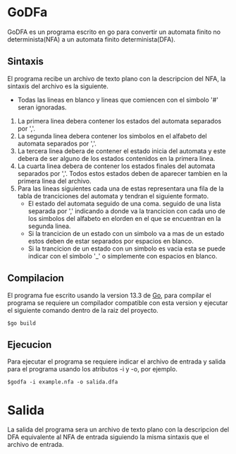 # GoDFa
GoDFA es un programa escrito en go para convertir un automata finito no determinista(NFA) a un automata finito determinista(DFA).

## Sintaxis
El programa recibe un archivo de texto plano con la descripcion del NFA, la sintaxis del archivo es la siguiente.
* Todas las lineas en blanco y lineas que comiencen con el simbolo '#' seran ignoradas.
1. La primera linea debera contener los estados del automata separados por ','.
2. La segunda linea debera contener los simbolos en el alfabeto del automata separados por ','.
3. La tercera linea debera de contener el estado inicia del automata y este debera de ser alguno de los estados contenidos en la primera linea.
4. La cuarta linea debera de contener los estados finales del automata separados por ','. Todos estos estados deben de aparecer tambien en la primera linea del archivo.
5. Para las lineas siguientes cada una de estas representara una fila de la tabla de tranciciones del automata y tendran el siguiente formato.
    * El estado del automata seguido de una coma. seguido de una lista separada por ',' indicando a donde va la trancicion con cada uno de los simbolos del alfabeto en elorden en el que se encuentran en la segunda linea.
    * Si la trancicion de un estado con un simbolo va a mas de un estado estos deben de estar separados por espacios en blanco.
    * Si la trancicion de un estado con un simbolo es vacia esta se puede indicar con el simbolo '_' o simplemente con espacios en blanco.

## Compilacion 
El programa fue escrito usando la version 13.3 de [Go](https://golang.org/), para compilar el programa se requiere un compilador compatible con esta version y ejecutar el siguiente comando dentro de la raiz del proyecto.
```` shell
$go build
````

## Ejecucion
Para ejecutar el programa se requiere indicar el archivo de entrada y salida para el programa usando los atributos -i y -o, por ejemplo.
````shell
$godfa -i example.nfa -o salida.dfa
````

# Salida
La salida del programa sera un archivo de texto plano con la descripcion del DFA equivalente al NFA de entrada siguiendo la misma sintaxis que el archivo de entrada.